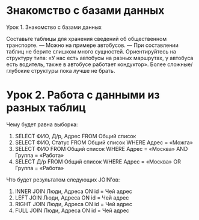 # Знакомство с базами данных

Урок 1. Знакомство с базами данных

Составьте таблицы для хранения сведений об общественном транспорте.
— Можно на примере автобусов.
— При составлении таблиц не берите слишком много сущностей. Ориентируйтесь на структуру типа: «У нас есть автобусы на разных маршрутах, у автобуса есть водитель, также в автобусе работает кондуктор». Более сложные/глубокие структуры пока лучше не брать.

# Урок 2. Работа с данными из разных таблиц

Чему будет равна выборка:
1. SELECT ФИО, Д/р, Адрес FROM Общий список
2. SELECT ФИО, Статус FROM Общий список WHERE Адрес = «Можга»
3. SELECT ФИО FROM Общий список WHERE Адрес = «Москва» AND Группа = «Работа»
4. SELECT Д/р FROM Общий список WHERE Адрес = «Москва» OR Группа = «Работа»

Что будет результатом следующих JOIN’ов:
1. INNER JOIN Люди, Адреса ON id = Чей адрес
2. LEFT JOIN Люди, Адреса ON id = Чей адрес
3. RIGHT JOIN Люди, Адреса ON id = Чей адрес
4. FULL JOIN Люди, Адреса ON id = Чей адрес
